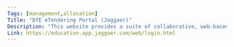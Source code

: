 ```yaml
---
Tags: [management,allocation]
Title: "DfE eTendering Portal (Jaggaer)"
Description: "This website provides a suite of collaborative, web-based tools that enable procurement professionals and suppliers to conduct the strategic activities of the procurement lifecycle over the internet."
Link: https://education.app.jaggaer.com/web/login.html
---
```

